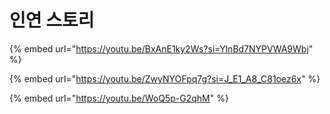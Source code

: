 # 인연 스토리

{% embed url="https://youtu.be/BxAnE1ky2Ws?si=YlnBd7NYPVWA9Wbj" %}

{% embed url="https://youtu.be/ZwyNYOFpq7g?si=J_E1_A8_C81oez6x" %}

{% embed url="https://youtu.be/WoQ5p-G2qhM" %}
